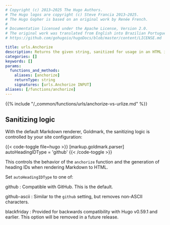 ```yaml
---
# Copyright (c) 2013–2025 The Hugo Authors.
# The Hugo logos are copyright (c) Steve Francia 2013–2025.
# The Hugo Gopher is based on an original work by Renée French.
#
# Documentation licensed under the Apache License, Version 2.0.
# The original work was translated from English into Brazilian Portuguese.
# https://github.com/gohugoio/hugoDocs/blob/master/content/LICENSE.md

title: urls.Anchorize
description: Returns the given string, sanitized for usage in an HTML id attribute.
categories: []
keywords: []
params:
  functions_and_methods:
    aliases: [anchorize]
    returnType: string
    signatures: [urls.Anchorize INPUT]
aliases: [/functions/anchorize]
---
```


{{% include "/_common/functions/urls/anchorize-vs-urlize.md" %}}

## Sanitizing logic

With the default Markdown renderer, Goldmark, the sanitizing logic is controlled by your site configuration:

{{< code-toggle file=hugo >}}
[markup.goldmark.parser]
autoHeadingIDType = 'github'
{{< /code-toggle >}}

This controls the behavior of the `anchorize` function and the generation of heading IDs when rendering Markdown to HTML.

Set `autoHeadingIDType` to one of:

github
: Compatible with GitHub. This is the default.

github-ascii
: Similar to the `github` setting, but removes non-ASCII characters.

blackfriday
: Provided for backwards compatibility with Hugo v0.59.1 and earlier. This option will be removed in a future release.
